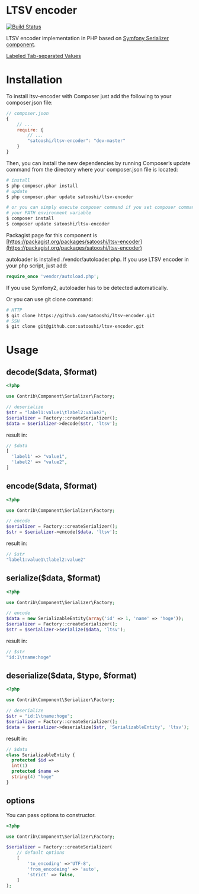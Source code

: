 LTSV encoder
====

[![Build Status](https://travis-ci.org/satooshi/ltsv-encoder.png?branch=master)](https://travis-ci.org/satooshi/ltsv-encoder)

LTSV encoder implementation in PHP based on [Symfony Serializer component](http://symfony.com/doc/current/components/serializer.html).

[Labeled Tab-separated Values](http://ltsv.org/)

# Installation

To install ltsv-encoder with Composer just add the following to your composer.json file:

```js
// composer.json
{
    // ...
    require: {
        // ...
        "satooshi/ltsv-encoder": "dev-master"
    }
}
```

Then, you can install the new dependencies by running Composer’s update command from the directory where your composer.json file is located:

```sh
# install
$ php composer.phar install
# update
$ php composer.phar update satooshi/ltsv-encoder

# or you can simply execute composer command if you set composer command to
# your PATH environment variable
$ composer install
$ composer update satooshi/ltsv-encoder
```

Packagist page for this component is [https://packagist.org/packages/satooshi/ltsv-encoder](https://packagist.org/packages/satooshi/ltsv-encoder)

autoloader is installed ./vendor/autoloader.php. If you use LTSV encoder in your php script, just add:

```php
require_once 'vendor/autoload.php';
```

If you use Symfony2, autoloader has to be detected automatically.

Or you can use git clone command:

```sh
# HTTP
$ git clone https://github.com/satooshi/ltsv-encoder.git
# SSH
$ git clone git@github.com:satooshi/ltsv-encoder.git
```

# Usage

## decode($data, $format)

```php
<?php

use Contrib\Component\Serializer\Factory;

// deserialize
$str = "label1:value1\tlabel2:value2";
$serializer = Factory::createSerializer();
$data = $serializer->decode($str, 'ltsv');

```

result in:

```php
// $data
[
  'label1' => "value1",
  'label2' => "value2",
]
```

## encode($data, $format)

```php
<?php

use Contrib\Component\Serializer\Factory;

// encode
$serializer = Factory::createSerializer();
$str = $serializer->encode($data, 'ltsv');
```

result in:

```php
// $str
"label1:value1\tlabel2:value2"
```

## serialize($data, $format)

```php
<?php

use Contrib\Component\Serializer\Factory;

// encode
$data = new SerializableEntity(array('id' => 1, 'name' => 'hoge'));
$serializer = Factory::createSerializer();
$str = $serializer->serialize($data, 'ltsv');
```

result in:

```php
// $str
"id:1\tname:hoge"
```

## deserialize($data, $type, $format)

```php
<?php

use Contrib\Component\Serializer\Factory;

// deserialize
$str = "id:1\tname:hoge";
$serializer = Factory::createSerializer();
$data = $serializer->deserialize($str, 'SerializableEntity', 'ltsv');

```

result in:

```php
// $data
class SerializableEntity {
  protected $id =>
  int(1)
  protected $name =>
  string(4) "hoge"
}
```

## options
You can pass options to constructor.

```php
<?php

use Contrib\Component\Serializer\Factory;

$serializer = Factory::createSerializer(
    // default options
    [
        'to_encoding' =>'UTF-8',
        'from_encodeing' => 'auto',
        'strict' => false,
    ]
);
```